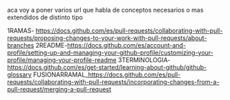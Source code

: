 aca voy a poner varios url que habla de conceptos necesarios o mas extendidos de distinto tipo

1RAMAS- https://docs.github.com/es/pull-requests/collaborating-with-pull-requests/proposing-changes-to-your-work-with-pull-requests/about-branches
2README-https://docs.github.com/es/account-and-profile/setting-up-and-managing-your-github-profile/customizing-your-profile/managing-your-profile-readme
3TERMINOLOGIA-https://docs.github.com/es/get-started/learning-about-github/github-glossary
FUSIONARRAMAL_https://docs.github.com/es/pull-requests/collaborating-with-pull-requests/incorporating-changes-from-a-pull-request/merging-a-pull-request
